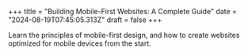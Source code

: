 +++
title = "Building Mobile-First Websites: A Complete Guide"
date = "2024-08-19T07:45:05.313Z"
draft = false
+++

  Learn the principles of mobile-first design, and how to create websites optimized for mobile devices from the start.
        